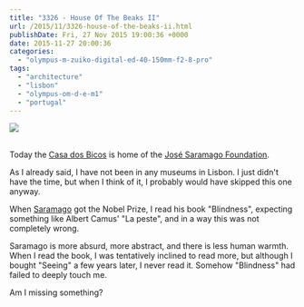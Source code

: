 ```yaml
---
title: "3326 - House Of The Beaks II"
url: /2015/11/3326-house-of-the-beaks-ii.html
publishDate: Fri, 27 Nov 2015 19:00:36 +0000
date: 2015-11-27 20:00:36
categories: 
  - "olympus-m-zuiko-digital-ed-40-150mm-f2-8-pro"
tags: 
  - "architecture"
  - "lisbon"
  - "olympus-om-d-e-m1"
  - "portugal"
---
```

<div class="container">
<div class="center"><a target="_blank" href="https://d25zfm9zpd7gm5.cloudfront.net/1200x1200/2015/20150903_104007_lr.jpg"><img class="webfeedsFeaturedVisual" src="https://d25zfm9zpd7gm5.cloudfront.net/0600x0600/2015/20150903_104007_lr.jpg" /></a></div>
</div>
<br />

Today the <a href="https://en.wikipedia.org/wiki/Casa_dos_Bicos" target="_blank">Casa dos Bicos</a> is home of the <a href="http://www.josesaramago.org/" target="_blank">José Saramago Foundation</a>.

<a target="_blank" href="https://d25zfm9zpd7gm5.cloudfront.net/1200x1200/2015/20150903_103738_lr.jpg"><img style="margin: 0pt 10px 0pt 0px; float: left;" src="https://d25zfm9zpd7gm5.cloudfront.net/0150x0150/2015/20150903_103738_lr.jpg" alt="" border="0" /></a> As I already said, I have not been in any museums in Lisbon. I just didn't have the time, but when I think of it, I probably would have skipped this one anyway. 

When <a href="https://en.wikipedia.org/wiki/Jos%C3%A9_Saramago" target="_blank">Saramago</a> got the Nobel Prize, I read his book "Blindness", expecting something like Albert Camus' "La peste", and in a way this was not completely wrong. 

Saramago is more absurd, more abstract, and there is less human warmth. When I read the book, I was tentatively inclined to read more, but although I bought "Seeing" a few years later, I never read it. Somehow "Blindness" had failed to deeply touch me.

Am I missing something?
